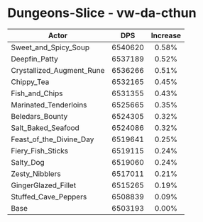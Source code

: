 # Dungeons-Slice - vw-da-cthun
| Actor | DPS | Increase |
|---|:---:|:---:|
|Sweet_and_Spicy_Soup|6540620|0.58%|
|Deepfin_Patty|6537189|0.52%|
|Crystallized_Augment_Rune|6536266|0.51%|
|Chippy_Tea|6532165|0.45%|
|Fish_and_Chips|6531355|0.43%|
|Marinated_Tenderloins|6525665|0.35%|
|Beledars_Bounty|6524305|0.32%|
|Salt_Baked_Seafood|6524086|0.32%|
|Feast_of_the_Divine_Day|6519641|0.25%|
|Fiery_Fish_Sticks|6519115|0.24%|
|Salty_Dog|6519060|0.24%|
|Zesty_Nibblers|6517011|0.21%|
|GingerGlazed_Fillet|6515265|0.19%|
|Stuffed_Cave_Peppers|6508839|0.09%|
|Base|6503193|0.00%|
